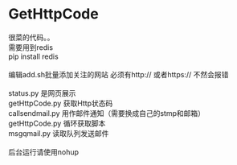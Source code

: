 # GetHttpCode

很菜的代码。。<br>
需要用到redis<br>
pip install redis<br>
<br>
编辑add.sh批量添加关注的网站 必须有http:// 或者https:// 不然会报错<br>
<br>
status.py 是网页展示<br>
getHttpCode.py 获取Http状态码<br>
callsendmail.py 用作邮件通知（需要换成自己的stmp和邮箱）<br>
getHttpCode.py 循环获取脚本<br>
msgqmail.py 读取队列发送邮件<br>
<br>后台运行请使用nohup<br>
